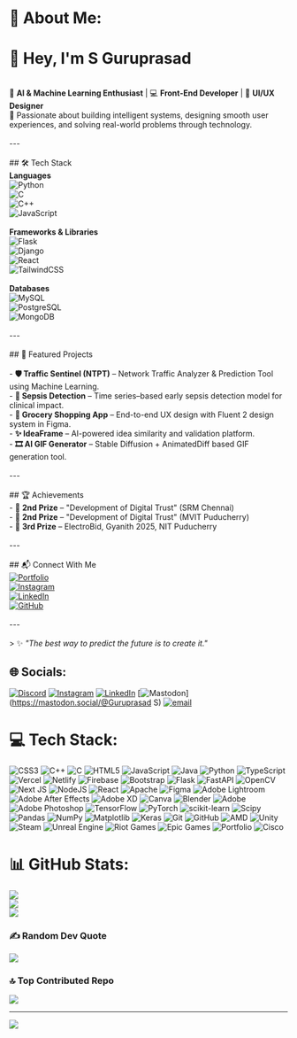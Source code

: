 
# 💫 About Me:
# 👋 Hey, I'm S Guruprasad<br>
<br>🎯 **AI & Machine Learning Enthusiast** | 💻 **Front-End Developer** | 🎨 **UI/UX Designer**  <br>🚀 Passionate about building intelligent systems, designing smooth user experiences, and solving real-world problems through technology.<br><br>---<br><br>## 🛠 Tech Stack<br>**Languages**  <br>![Python](https://img.shields.io/badge/Python-3776AB?style=for-the-badge&logo=python&logoColor=white)<br>![C](https://img.shields.io/badge/C-00599C?style=for-the-badge&logo=c&logoColor=white)<br>![C++](https://img.shields.io/badge/C++-00599C?style=for-the-badge&logo=cplusplus&logoColor=white)<br>![JavaScript](https://img.shields.io/badge/JavaScript-F7DF1E?style=for-the-badge&logo=javascript&logoColor=black)<br><br>**Frameworks & Libraries**  <br>![Flask](https://img.shields.io/badge/Flask-000000?style=for-the-badge&logo=flask&logoColor=white)<br>![Django](https://img.shields.io/badge/Django-092E20?style=for-the-badge&logo=django&logoColor=white)<br>![React](https://img.shields.io/badge/React-20232A?style=for-the-badge&logo=react&logoColor=61DAFB)<br>![TailwindCSS](https://img.shields.io/badge/Tailwind_CSS-38B2AC?style=for-the-badge&logo=tailwind-css&logoColor=white)<br><br>**Databases**  <br>![MySQL](https://img.shields.io/badge/MySQL-4479A1?style=for-the-badge&logo=mysql&logoColor=white)<br>![PostgreSQL](https://img.shields.io/badge/PostgreSQL-316192?style=for-the-badge&logo=postgresql&logoColor=white)<br>![MongoDB](https://img.shields.io/badge/MongoDB-4EA94B?style=for-the-badge&logo=mongodb&logoColor=white)<br><br>---<br><br>## 🚀 Featured Projects<br><br>- **🛡 Traffic Sentinel (NTPT)** – Network Traffic Analyzer & Prediction Tool using Machine Learning.  <br>- **🧠 Sepsis Detection** – Time series–based early sepsis detection model for clinical impact.  <br>- **🎨 Grocery Shopping App** – End-to-end UX design with Fluent 2 design system in Figma.  <br>- **✨ IdeaFrame** – AI-powered idea similarity and validation platform.  <br>- **🎞 AI GIF Generator** – Stable Diffusion + AnimatedDiff based GIF generation tool.<br><br>---<br><br>## 🏆 Achievements<br>- 🥈 **2nd Prize** – "Development of Digital Trust" (SRM Chennai)  <br>- 🥈 **2nd Prize** – "Development of Digital Trust" (MVIT Puducherry)  <br>- 🥉 **3rd Prize** – ElectroBid, Gyanith 2025, NIT Puducherry<br><br>---<br><br>## 📬 Connect With Me<br>[![Portfolio](https://img.shields.io/badge/Portfolio-000?style=for-the-badge&logo=vercel&logoColor=white)](https://guruprasads04.github.io/portfolio)<br>[![Instagram](https://img.shields.io/badge/Instagram-E4405F?style=for-the-badge&logo=instagram&logoColor=white)](https://instagram.com/guru.ewe)<br>[![LinkedIn](https://img.shields.io/badge/LinkedIn-0077B5?style=for-the-badge&logo=linkedin&logoColor=white)](https://linkedin.com/in/your-link)<br>[![GitHub](https://img.shields.io/badge/GitHub-000?style=for-the-badge&logo=github&logoColor=white)](https://github.com/guruprasads04)<br><br>---<br><br>> ✨ *"The best way to predict the future is to create it."*<br>


## 🌐 Socials:
[![Discord](https://img.shields.io/badge/Discord-%237289DA.svg?logo=discord&logoColor=white)](https://discord.gg/#####) [![Instagram](https://img.shields.io/badge/Instagram-%23E4405F.svg?logo=Instagram&logoColor=white)](https://instagram.com/www.guruu.ewe) [![LinkedIn](https://img.shields.io/badge/LinkedIn-%230077B5.svg?logo=linkedin&logoColor=white)](https://linkedin.com/in/https://www.linkedin.com/in/guruprasad-s-3aa12b2b7/) [![Mastodon](https://img.shields.io/badge/-MASTODON-%232B90D9?logo=mastodon&logoColor=white)](https://mastodon.social/@Guruprasad S) [![email](https://img.shields.io/badge/Email-D14836?logo=gmail&logoColor=white)](mailto:guruprasadss2004@gmail.com) 

# 💻 Tech Stack:
![CSS3](https://img.shields.io/badge/css3-%231572B6.svg?style=for-the-badge&logo=css3&logoColor=white) ![C++](https://img.shields.io/badge/c++-%2300599C.svg?style=for-the-badge&logo=c%2B%2B&logoColor=white) ![C](https://img.shields.io/badge/c-%2300599C.svg?style=for-the-badge&logo=c&logoColor=white) ![HTML5](https://img.shields.io/badge/html5-%23E34F26.svg?style=for-the-badge&logo=html5&logoColor=white) ![JavaScript](https://img.shields.io/badge/javascript-%23323330.svg?style=for-the-badge&logo=javascript&logoColor=%23F7DF1E) ![Java](https://img.shields.io/badge/java-%23ED8B00.svg?style=for-the-badge&logo=openjdk&logoColor=white) ![Python](https://img.shields.io/badge/python-3670A0?style=for-the-badge&logo=python&logoColor=ffdd54) ![TypeScript](https://img.shields.io/badge/typescript-%23007ACC.svg?style=for-the-badge&logo=typescript&logoColor=white) ![Vercel](https://img.shields.io/badge/vercel-%23000000.svg?style=for-the-badge&logo=vercel&logoColor=white) ![Netlify](https://img.shields.io/badge/netlify-%23000000.svg?style=for-the-badge&logo=netlify&logoColor=#00C7B7) ![Firebase](https://img.shields.io/badge/firebase-%23039BE5.svg?style=for-the-badge&logo=firebase) ![Bootstrap](https://img.shields.io/badge/bootstrap-%238511FA.svg?style=for-the-badge&logo=bootstrap&logoColor=white) ![Flask](https://img.shields.io/badge/flask-%23000.svg?style=for-the-badge&logo=flask&logoColor=white) ![FastAPI](https://img.shields.io/badge/FastAPI-005571?style=for-the-badge&logo=fastapi) ![OpenCV](https://img.shields.io/badge/opencv-%23white.svg?style=for-the-badge&logo=opencv&logoColor=white) ![Next JS](https://img.shields.io/badge/Next-black?style=for-the-badge&logo=next.js&logoColor=white) ![NodeJS](https://img.shields.io/badge/node.js-6DA55F?style=for-the-badge&logo=node.js&logoColor=white) ![React](https://img.shields.io/badge/react-%2320232a.svg?style=for-the-badge&logo=react&logoColor=%2361DAFB) ![Apache](https://img.shields.io/badge/apache-%23D42029.svg?style=for-the-badge&logo=apache&logoColor=white) ![Figma](https://img.shields.io/badge/figma-%23F24E1E.svg?style=for-the-badge&logo=figma&logoColor=white) ![Adobe Lightroom](https://img.shields.io/badge/Adobe%20Lightroom-31A8FF.svg?style=for-the-badge&logo=Adobe%20Lightroom&logoColor=white) ![Adobe After Effects](https://img.shields.io/badge/Adobe%20After%20Effects-9999FF.svg?style=for-the-badge&logo=Adobe%20After%20Effects&logoColor=white) ![Adobe XD](https://img.shields.io/badge/Adobe%20XD-470137?style=for-the-badge&logo=Adobe%20XD&logoColor=#FF61F6) ![Canva](https://img.shields.io/badge/Canva-%2300C4CC.svg?style=for-the-badge&logo=Canva&logoColor=white) ![Blender](https://img.shields.io/badge/blender-%23F5792A.svg?style=for-the-badge&logo=blender&logoColor=white) ![Adobe](https://img.shields.io/badge/adobe-%23FF0000.svg?style=for-the-badge&logo=adobe&logoColor=white) ![Adobe Photoshop](https://img.shields.io/badge/adobe%20photoshop-%2331A8FF.svg?style=for-the-badge&logo=adobe%20photoshop&logoColor=white) ![TensorFlow](https://img.shields.io/badge/TensorFlow-%23FF6F00.svg?style=for-the-badge&logo=TensorFlow&logoColor=white) ![PyTorch](https://img.shields.io/badge/PyTorch-%23EE4C2C.svg?style=for-the-badge&logo=PyTorch&logoColor=white) ![scikit-learn](https://img.shields.io/badge/scikit--learn-%23F7931E.svg?style=for-the-badge&logo=scikit-learn&logoColor=white) ![Scipy](https://img.shields.io/badge/SciPy-%230C55A5.svg?style=for-the-badge&logo=scipy&logoColor=%white) ![Pandas](https://img.shields.io/badge/pandas-%23150458.svg?style=for-the-badge&logo=pandas&logoColor=white) ![NumPy](https://img.shields.io/badge/numpy-%23013243.svg?style=for-the-badge&logo=numpy&logoColor=white) ![Matplotlib](https://img.shields.io/badge/Matplotlib-%23ffffff.svg?style=for-the-badge&logo=Matplotlib&logoColor=black) ![Keras](https://img.shields.io/badge/Keras-%23D00000.svg?style=for-the-badge&logo=Keras&logoColor=white) ![Git](https://img.shields.io/badge/git-%23F05033.svg?style=for-the-badge&logo=git&logoColor=white) ![GitHub](https://img.shields.io/badge/github-%23121011.svg?style=for-the-badge&logo=github&logoColor=white) ![AMD](https://img.shields.io/badge/AMD-%23000000.svg?style=for-the-badge&logo=amd&logoColor=white) ![Unity](https://img.shields.io/badge/unity-%23000000.svg?style=for-the-badge&logo=unity&logoColor=white) ![Steam](https://img.shields.io/badge/steam-%23000000.svg?style=for-the-badge&logo=steam&logoColor=white) ![Unreal Engine](https://img.shields.io/badge/unrealengine-%23313131.svg?style=for-the-badge&logo=unrealengine&logoColor=white) ![Riot Games](https://img.shields.io/badge/riotgames-D32936.svg?style=for-the-badge&logo=riotgames&logoColor=white) ![Epic Games](https://img.shields.io/badge/epicgames-%23313131.svg?style=for-the-badge&logo=epicgames&logoColor=white) ![Portfolio](https://img.shields.io/badge/Portfolio-%23000000.svg?style=for-the-badge&logo=firefox&logoColor=#FF7139) ![Cisco](https://img.shields.io/badge/cisco-%23049fd9.svg?style=for-the-badge&logo=cisco&logoColor=black)
# 📊 GitHub Stats:
![](https://github-readme-stats.vercel.app/api?username=Guruprasads04&theme=dark&hide_border=false&include_all_commits=false&count_private=false)<br/>
![](https://nirzak-streak-stats.vercel.app/?user=Guruprasads04&theme=dark&hide_border=false)<br/>
![](https://github-readme-stats.vercel.app/api/top-langs/?username=Guruprasads04&theme=dark&hide_border=false&include_all_commits=false&count_private=false&layout=compact)

### ✍️ Random Dev Quote
![](https://quotes-github-readme.vercel.app/api?type=horizontal&theme=gruvbox)

### 🔝 Top Contributed Repo
![](https://github-contributor-stats.vercel.app/api?username=Guruprasads04&limit=5&theme=dark&combine_all_yearly_contributions=true)

---
[![](https://visitcount.itsvg.in/api?id=Guruprasads04&icon=0&color=0)](https://visitcount.itsvg.in)

<!-- Proudly created with GPRM ( https://gprm.itsvg.in ) -->
